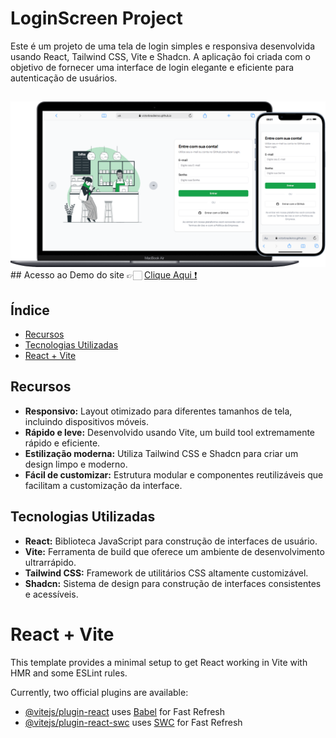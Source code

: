 # LoginScreen Project

Este é um projeto de uma tela de login simples e responsiva desenvolvida usando React, Tailwind CSS, Vite e Shadcn. A aplicação foi criada com o objetivo de fornecer uma interface de login elegante e eficiente para autenticação de usuários.

## 
<img src="src/assets/imgLoginScreen.png" alt="">
## Acesso ao Demo do site 👉🏻 <a href='https://victorbrasileiroo.github.io/LoginScreen/'>Clique Aqui ❗</a>

## Índice

- [Recursos](#recursos)
- [Tecnologias Utilizadas](#tecnologias-utilizadas)
- [React + Vite](#React-+-Vite)

## Recursos

- **Responsivo:** Layout otimizado para diferentes tamanhos de tela, incluindo dispositivos móveis.
- **Rápido e leve:** Desenvolvido usando Vite, um build tool extremamente rápido e eficiente.
- **Estilização moderna:** Utiliza Tailwind CSS e Shadcn para criar um design limpo e moderno.
- **Fácil de customizar:** Estrutura modular e componentes reutilizáveis que facilitam a customização da interface.

## Tecnologias Utilizadas

- **React:** Biblioteca JavaScript para construção de interfaces de usuário.
- **Vite:** Ferramenta de build que oferece um ambiente de desenvolvimento ultrarrápido.
- **Tailwind CSS:** Framework de utilitários CSS altamente customizável.
- **Shadcn:** Sistema de design para construção de interfaces consistentes e acessíveis.

# React + Vite

This template provides a minimal setup to get React working in Vite with HMR and some ESLint rules.

Currently, two official plugins are available:

- [@vitejs/plugin-react](https://github.com/vitejs/vite-plugin-react/blob/main/packages/plugin-react/README.md) uses [Babel](https://babeljs.io/) for Fast Refresh
- [@vitejs/plugin-react-swc](https://github.com/vitejs/vite-plugin-react-swc) uses [SWC](https://swc.rs/) for Fast Refresh
